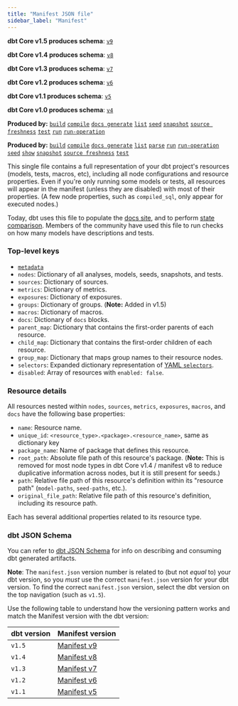 ```yaml
---
title: "Manifest JSON file"
sidebar_label: "Manifest"
---
```

<VersionBlock firstVersion="1.5">

**dbt Core v1.5 produces schema**: [`v9`](https://schemas.getdbt.com/dbt/manifest/v9/index.html)

</VersionBlock>

<VersionBlock firstVersion="1.4" lastVersion="1.4">

**dbt Core v1.4 produces schema**: [`v8`](https://schemas.getdbt.com/dbt/manifest/v8/index.html)

</VersionBlock>

<VersionBlock firstVersion="1.3" lastVersion="1.3">

**dbt Core v1.3 produces schema**: [`v7`](https://schemas.getdbt.com/dbt/manifest/v7/index.html)

</VersionBlock>

<VersionBlock firstVersion="1.2" lastVersion="1.2">

**dbt Core v1.2 produces schema**: [`v6`](https://schemas.getdbt.com/dbt/manifest/v6/index.html)

</VersionBlock>

<VersionBlock firstVersion="1.1" lastVersion="1.1">

**dbt Core v1.1 produces schema**: [`v5`](https://schemas.getdbt.com/dbt/manifest/v5/index.html)

</VersionBlock>

<VersionBlock firstVersion="1.0" lastVersion="1.0">

**dbt Core v1.0 produces schema**: [`v4`](https://schemas.getdbt.com/dbt/manifest/v4/index.html)

</VersionBlock>

<VersionBlock firstVersion="1.5">

**Produced by:** [`build`](/reference/commands/build) [`compile`](/reference/commands/compile) [`docs generate`](/reference/commands/cmd-docs) [`list`](/reference/commands/list) [`seed`](/reference/commands/seed) [`snapshot`](/reference/commands/snapshot) [`source freshness`](/reference/commands/source) [`test`](/reference/commands/test) [`run`](/reference/commands/run) [`run-operation`](/reference/commands/run-operation)

</VersionBlock>

<VersionBlock lastVersion="1.4">

**Produced by:** [`build`](commands/build) [`compile`](commands/compile) [`docs generate`](commands/cmd-docs) [`list`](commands/list) [`parse`](commands/parse) [`run`](commands/run) [`run-operation`](commands/run-operation) [`seed`](commands/seed) [`show`](commands/show) [`snapshot`](commands/snapshot) [`source freshness`](commands/source) [`test`](commands/test) 

</VersionBlock>

This single file contains a full representation of your dbt project's resources (models, tests, macros, etc), including all node configurations and resource properties. Even if you're only running some models or tests, all resources will appear in the manifest (unless they are disabled) with most of their properties. (A few node properties, such as `compiled_sql`, only appear for executed nodes.)

Today, dbt uses this file to populate the [docs site](/docs/collaborate/documentation), and to perform [state comparison](/reference/node-selection/syntax#about-node-selection). Members of the community have used this file to run checks on how many models have descriptions and tests.

### Top-level keys

- [`metadata`](/reference/artifacts/dbt-artifacts#common-metadata)
- `nodes`: Dictionary of all analyses, models, seeds, snapshots, and tests.
- `sources`: Dictionary of sources.
- `metrics`: Dictionary of metrics.
- `exposures`: Dictionary of exposures.
- `groups`: Dictionary of groups. (**Note:** Added in v1.5)
- `macros`: Dictionary of macros.
- `docs`: Dictionary of `docs` blocks.
- `parent_map`: Dictionary that contains the first-order parents of each resource.
- `child_map`: Dictionary that contains the first-order children of each resource.
- `group_map`: Dictionary that maps group names to their resource nodes.
- `selectors`: Expanded dictionary representation of [YAML `selectors`](/reference/node-selection/yaml-selectors).
- `disabled`: Array of resources with `enabled: false`.

### Resource details

All resources nested within `nodes`, `sources`, `metrics`, `exposures`, `macros`, and `docs` have the following base properties:

- `name`: Resource name.
- `unique_id`: `<resource_type>.<package>.<resource_name>`, same as dictionary key
- `package_name`: Name of package that defines this resource.
- `root_path`: Absolute file path of this resource's package. (**Note:** This is removed for most node types in dbt Core v1.4 / manifest v8 to reduce duplicative information across nodes, but it is still present for seeds.)
- `path`: Relative file path of this resource's definition within its "resource path" (`model-paths`, `seed-paths`, etc.).
- `original_file_path`: Relative file path of this resource's definition, including its resource path.

Each has several additional properties related to its resource type.

### dbt JSON Schema
You can refer to [dbt JSON Schema](https://schemas.getdbt.com/) for info on describing and consuming dbt generated artifacts. 

**Note**: The `manifest.json` version number is related to (but not _equal_ to) your dbt version, so you _must_ use the correct `manifest.json` version for your dbt version. To find the correct `manifest.json` version, select the dbt version on the top navigation (such as `v1.5`). 

Use the following table to understand how the versioning pattern works and match the Manifest version with the dbt version:

| dbt version | Manifest version |
| ----------- | ---------------- |
| `v1.5` | [Manifest v9](https://schemas.getdbt.com/dbt/manifest/v9/index.html)
| `v1.4` | [Manifest v8](https://schemas.getdbt.com/dbt/manifest/v8/index.html)
| `v1.3` | [Manifest v7](https://schemas.getdbt.com/dbt/manifest/v7/index.html)
| `v1.2` | [Manifest v6](https://schemas.getdbt.com/dbt/manifest/v6/index.html)
| `v1.1` | [Manifest v5](https://schemas.getdbt.com/dbt/manifest/v5/index.html)

